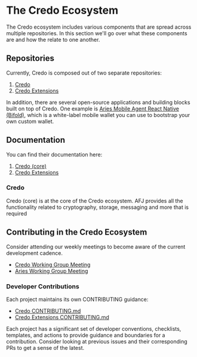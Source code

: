 # The Credo Ecosystem

The Credo ecosystem includes various components that are spread across multiple repositories. In this section we'll go over what these components are and how the relate to one another.

## Repositories

Currently, Credo is composed out of two separate repositories:

1. [Credo](https://github.com/openwallet-foundation/credo-ts)
2. [Credo Extensions](https://github.com/openwallet-foundation/credo-ts-ext)

In addition, there are several open-source applications and building blocks built on top of Credo. One example is [Aries Mobile Agent React Native (Bifold)](https://github.com/hyperledger/aries-mobile-agent-react-native), which is a white-label mobile wallet you can use to bootstrap your own custom wallet.

## Documentation

You can find their documentation here:

1. [Credo (core)](https://credo.js.org/guides)
2. [Credo Extensions](https://credo.js.org/guides/extensions)

### Credo

Credo (core) is at the core of the Credo ecosystem. AFJ provides all the functionality related to cryptography, storage, messaging and more that is required

## Contributing in the Credo Ecosystem

Consider attending our weekly meetings to become aware of the current development cadence.

- [Credo Working Group Meeting](https://github.com/openwallet-foundation/credo-ts/wiki/Meeting-Information)
- [Aries Working Group Meeting](https://wiki.hyperledger.org/display/ARIES/Aries+Working+Group)

### Developer Contributions

Each project maintains its own CONTRIBUTING guidance:

- [Credo CONTRIBUTING.md](https://github.com/openwallet-foundation/credo-ts/blob/main/CONTRIBUTING.md)
- [Credo Extensions CONTRIBUTING.md](https://github.com/openwallet-foundation/credo-ts-ext/blob/main/CONTRIBUTING.md)

Each project has a significant set of developer conventions, checklists, templates, and actions to provide guidance and boundaries for a contribution.
Consider looking at previous issues and their corresponding PRs to get a sense of the latest.
